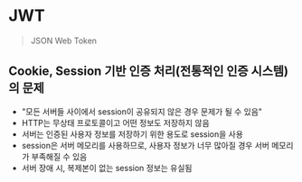 # JWT
> JSON Web Token

## Cookie, Session 기반 인증 처리(전통적인 인증 시스템)의 문제
- "모든 서버들 사이에서 session이 공유되지 않은 경우 문제가 될 수 있음"
- HTTP는 무상태 프로토콜이고 어떤 정보도 저장하지 않음
- 서버는 인증된 사용자 정보를 저장하기 위한 용도로 session을 사용
- session은 서버 메모리를 사용하므로, 사용자 정보가 너무 많아질 경우 서버 메모리가 부족해질 수 있음
- 서버 장애 시, 복제본이 없는 session 정보는 유실됨
